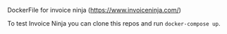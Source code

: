 DockerFile for invoice ninja (https://www.invoiceninja.com/)

To test Invoice Ninja you can clone this repos and run `docker-compose up`.
